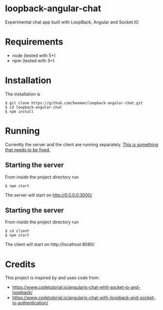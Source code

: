 # loopback-angular-chat

Experimental chat app built with LoopBack, Angular and Socket.IO

# Requirements

- node (tested with 5+)
- npm (tested with 3+)

# Installation

The installation is

    $ git clone https://github.com/beeman/loopback-angular-chat.git
    $ cd loopback-angular-chat
    $ npm install

# Running

Currently the server and the client are running separately. [This is something that needs to be fixed.](https://github.com/beeman/loopback-angular-chat/issues/1)

## Starting the server

From inside the project directory run

    $ npm start

The server will start on http://0.0.0.0:3000/

## Starting the server

From inside the project directory run

    $ cd client
    $ npm start

The client will start on http://localhost:8080/

# Credits

This project is inspired by and uses code from:

 - https://www.codetutorial.io/angularjs-chat-whit-socket-io-and-loopback/
 - https://www.codetutorial.io/angularjs-chat-with-loopback-and-socket-io-authentication/
